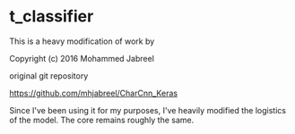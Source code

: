 # t_classifier
This is a heavy modification of work by 

Copyright (c) 2016 Mohammed Jabreel

original git repository 

https://github.com/mhjabreel/CharCnn_Keras

Since I've been using it for my purposes, I've heavily modified the logistics of the model. The core remains roughly the same.
